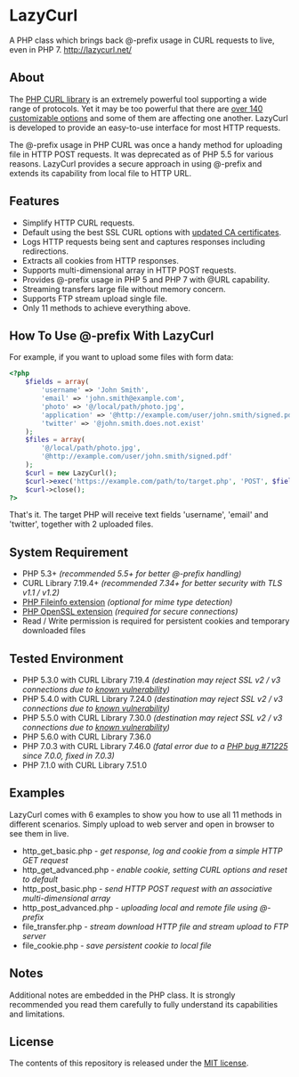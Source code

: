 # LazyCurl
A PHP class which brings back @-prefix usage in CURL requests to live, even in PHP 7. <http://lazycurl.net/>

## About
The [PHP CURL library](http://php.net/manual/book.curl.php) is an extremely powerful tool supporting a wide range of protocols. Yet it may be too powerful that there are [over 140 customizable options](http://php.net/manual/function.curl-setopt.php) and some of them are affecting one another. LazyCurl is developed to provide an easy-to-use interface for most HTTP requests.

The @-prefix usage in PHP CURL was once a handy method for uploading file in HTTP POST requests. It was deprecated as of PHP 5.5 for various reasons. LazyCurl provides a secure approach in using @-prefix and extends its capability from local file to HTTP URL.

## Features
* Simplify HTTP CURL requests.
* Default using the best SSL CURL options with [updated CA certificates](https://curl.haxx.se/docs/caextract.html).
* Logs HTTP requests being sent and captures responses including redirections.
* Extracts all cookies from HTTP responses.
* Supports multi-dimensional array in HTTP POST requests.
* Provides @-prefix usage in PHP 5 and PHP 7 with @URL capability.
* Streaming transfers large file without memory concern.
* Supports FTP stream upload single file.
* Only 11 methods to achieve everything above.

## How To Use @-prefix With LazyCurl
For example, if you want to upload some files with form data:

```php
<?php
	$fields = array(
		'username' => 'John Smith',
		'email' => 'john.smith@example.com',
		'photo' => '@/local/path/photo.jpg',
		'application' => '@http://example.com/user/john.smith/signed.pdf',
		'twitter' => '@john.smith.does.not.exist'
	);
	$files = array(
		'@/local/path/photo.jpg',
		'@http://example.com/user/john.smith/signed.pdf'
	);
	$curl = new LazyCurl();
	$curl->exec('https://example.com/path/to/target.php', 'POST', $fields, $files);
	$curl->close();
?>
```

That's it. The target PHP will receive text fields 'username', 'email' and 'twitter', together with 2 uploaded files.

## System Requirement
* PHP 5.3+ *(recommended 5.5+ for better @-prefix handling)*
* CURL Library 7.19.4+ *(recommended 7.34+ for better security with TLS v1.1 / v1.2)*
* [PHP Fileinfo extension](http://php.net/manual/book.fileinfo.php) *(optional for mime type detection)*
* [PHP OpenSSL extension](http://php.net/manual/book.openssl.php) *(required for secure connections)*
* Read / Write permission is required for persistent cookies and temporary downloaded files

## Tested Environment
* PHP 5.3.0 with CURL Library 7.19.4 *(destination may reject SSL v2 / v3 connections due to [known vulnerability](https://drownattack.com/))*
* PHP 5.4.0 with CURL Library 7.24.0 *(destination may reject SSL v2 / v3 connections due to [known vulnerability](https://drownattack.com/))*
* PHP 5.5.0 with CURL Library 7.30.0 *(destination may reject SSL v2 / v3 connections due to [known vulnerability](https://drownattack.com/))*
* PHP 5.6.0 with CURL Library 7.36.0
* PHP 7.0.3 with CURL Library 7.46.0 *(fatal error due to a [PHP bug #71225](https://bugs.php.net/bug.php?id=71225) since 7.0.0, fixed in 7.0.3)*
* PHP 7.1.0 with CURL Library 7.51.0

## Examples
LazyCurl comes with 6 examples to show you how to use all 11 methods in different scenarios. Simply upload to web server and open in browser to see them in live.
* http_get_basic.php - *get response, log and cookie from a simple HTTP GET request*
* http_get_advanced.php - *enable cookie, setting CURL options and reset to default*
* http_post_basic.php - *send HTTP POST request with an associative multi-dimensional array*
* http_post_advanced.php - *uploading local and remote file using @-prefix*
* file_transfer.php - *stream download HTTP file and stream upload to FTP server*
* file_cookie.php - *save persistent cookie to local file*

## Notes
Additional notes are embedded in the PHP class. It is strongly recommended you read them carefully to fully understand its capabilities and limitations.

## License
The contents of this repository is released under the [MIT license](http://opensource.org/licenses/MIT).
